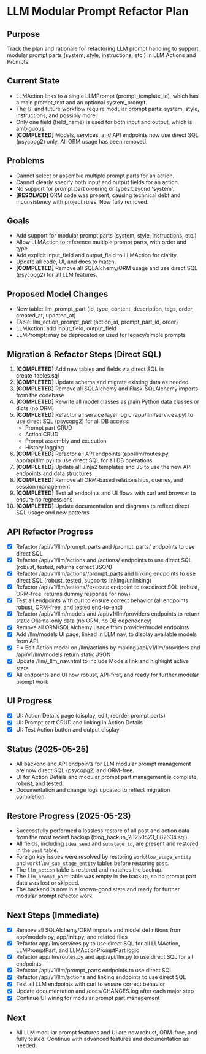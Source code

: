 # LLM Modular Prompt Refactor Plan

## Purpose
Track the plan and rationale for refactoring LLM prompt handling to support modular prompt parts (system, style, instructions, etc.) in LLM Actions and Prompts.

## Current State
- LLMAction links to a single LLMPrompt (prompt_template_id), which has a main prompt_text and an optional system_prompt.
- The UI and future workflow require modular prompt parts: system, style, instructions, and possibly more.
- Only one field (field_name) is used for both input and output, which is ambiguous.
- **[COMPLETED]** Models, services, and API endpoints now use direct SQL (psycopg2) only. All ORM usage has been removed.

## Problems
- Cannot select or assemble multiple prompt parts for an action.
- Cannot clearly specify both input and output fields for an action.
- No support for prompt part ordering or types beyond 'system'.
- **[RESOLVED]** ORM code was present, causing technical debt and inconsistency with project rules. Now fully removed.

## Goals
- Add support for modular prompt parts (system, style, instructions, etc.)
- Allow LLMAction to reference multiple prompt parts, with order and type.
- Add explicit input_field and output_field to LLMAction for clarity.
- Update all code, UI, and docs to match.
- **[COMPLETED]** Remove all SQLAlchemy/ORM usage and use direct SQL (psycopg2) for all LLM features.

## Proposed Model Changes
- New table: llm_prompt_part (id, type, content, description, tags, order, created_at, updated_at)
- Table: llm_action_prompt_part (action_id, prompt_part_id, order)
- LLMAction: add input_field, output_field
- LLMPrompt: may be deprecated or used for legacy/simple prompts

## Migration & Refactor Steps (Direct SQL)
1. **[COMPLETED]** Add new tables and fields via direct SQL in create_tables.sql
2. **[COMPLETED]** Update schema and migrate existing data as needed
3. **[COMPLETED]** Remove all SQLAlchemy and Flask-SQLAlchemy imports from the codebase
4. **[COMPLETED]** Rewrite all model classes as plain Python data classes or dicts (no ORM)
5. **[COMPLETED]** Refactor all service layer logic (app/llm/services.py) to use direct SQL (psycopg2) for all DB access:
    - Prompt part CRUD
    - Action CRUD
    - Prompt assembly and execution
    - History logging
6. **[COMPLETED]** Refactor all API endpoints (app/llm/routes.py, app/api/llm.py) to use direct SQL for all DB operations
7. **[COMPLETED]** Update all Jinja2 templates and JS to use the new API endpoints and data structures
8. **[COMPLETED]** Remove all ORM-based relationships, queries, and session management
9. **[COMPLETED]** Test all endpoints and UI flows with curl and browser to ensure no regressions
10. **[COMPLETED]** Update documentation and diagrams to reflect direct SQL usage and new patterns

## API Refactor Progress
- [x] Refactor /api/v1/llm/prompt_parts and /prompt_parts/<id> endpoints to use direct SQL
- [x] Refactor /api/v1/llm/actions and /actions/<id> endpoints to use direct SQL (robust, tested, returns correct JSON)
- [x] Refactor /api/v1/llm/actions/<id>/prompt_parts and linking endpoints to use direct SQL (robust, tested, supports linking/unlinking)
- [x] Refactor /api/v1/llm/actions/<id>/execute endpoint to use direct SQL (robust, ORM-free, returns dummy response for now)
- [x] Test all endpoints with curl to ensure correct behavior (all endpoints robust, ORM-free, and tested end-to-end)
- [x] Refactor /api/v1/llm/models and /api/v1/llm/providers endpoints to return static Ollama-only data (no ORM, no DB dependency)
- [x] Remove all ORM/SQLAlchemy usage from provider/model endpoints
- [x] Add /llm/models UI page, linked in LLM nav, to display available models from API
- [x] Fix Edit Action modal on /llm/actions by making /api/v1/llm/providers and /api/v1/llm/models return static JSON
- [x] Update /llm/_llm_nav.html to include Models link and highlight active state
- [x] All endpoints and UI now robust, API-first, and ready for further modular prompt work

## UI Progress
- [x] UI: Action Details page (display, edit, reorder prompt parts)
- [x] UI: Prompt part CRUD and linking in Action Details
- [x] UI: Test Action button and output display

## Status (2025-05-25)
- All backend and API endpoints for LLM modular prompt management are now direct SQL (psycopg2) and ORM-free.
- UI for Action Details and modular prompt part management is complete, robust, and tested.
- Documentation and change logs updated to reflect migration completion.

## Restore Progress (2025-05-23)
- Successfully performed a lossless restore of all post and action data from the most recent backup (blog_backup_20250523_082634.sql).
- All fields, including `idea_seed` and `substage_id`, are present and restored in the `post` table.
- Foreign key issues were resolved by restoring `workflow_stage_entity` and `workflow_sub_stage_entity` tables before restoring `post`.
- The `llm_action` table is restored and matches the backup.
- The `llm_prompt_part` table was empty in the backup, so no prompt part data was lost or skipped.
- The backend is now in a known-good state and ready for further modular prompt refactor work.

## Next Steps (Immediate)
- [x] Remove all SQLAlchemy/ORM imports and model definitions from app/models.py, app/__init__.py, and related files
- [x] Refactor app/llm/services.py to use direct SQL for all LLMAction, LLMPromptPart, and LLMActionPromptPart logic
- [x] Refactor app/llm/routes.py and app/api/llm.py to use direct SQL for all endpoints
- [x] Refactor /api/v1/llm/prompt_parts endpoints to use direct SQL
- [x] Refactor /api/v1/llm/actions and linking endpoints to use direct SQL
- [x] Test all LLM endpoints with curl to ensure correct behavior
- [x] Update documentation and /docs/CHANGES.log after each major step
- [x] Continue UI wiring for modular prompt part management

## Next
- All LLM modular prompt features and UI are now robust, ORM-free, and fully tested. Continue with advanced features and documentation as needed. 